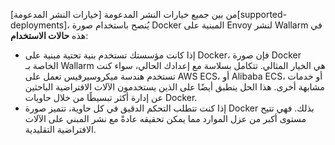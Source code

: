 من بين جميع خيارات النشر المدعومة [خيارات النشر المدعومة][supported-deployments]، يُنصح باستخدام صورة Docker المبنية على Envoy لنشر Wallarm في هذه **حالات الاستخدام**:

* إذا كانت مؤسستك تستخدم بنية تحتية مبنية على Docker، فإن صورة Docker الخاصة بـ Wallarm هي الخيار المثالي. تتكامل بسلاسة مع إعدادك الحالي، سواء كنت تستخدم هندسة ميكروسيرفيس تعمل على AWS ECS، أو Alibaba ECS، أو خدمات مشابهة أخرى. هذا الحل ينطبق أيضًا على الذين يستخدمون الآلات الافتراضية الباحثين عن إدارة أكثر تبسيطًا من خلال حاويات Docker.
* إذا كنت تتطلب التحكم الدقيق في كل حاوية، تتميز صورة Docker بذلك. فهي تتيح مستوى أكبر من عزل الموارد مما يمكن تحقيقه عادةً مع نشر المبني على الآلات الافتراضية التقليدية.
